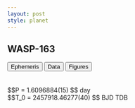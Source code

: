 ```yaml
---
layout: post
style: planet
---
```

<script src="../js/planets.js"></script>

## WASP-163

<!-- Tab links -->
<div class="tab">
<button class="tablinks" onclick="openCity(event, 'Ephemeris')">Ephemeris</button>
<button class="tablinks" onclick="openCity(event, 'Data')">Data</button>
<button class="tablinks" onclick="openCity(event, 'Figures')">Figures</button>
</div>

<!-- Tab content -->
<div id="Ephemeris" class="tabcontent" markdown="1">
<br/><br/>
$$P = 1.6096884(15) $$ day <br/>
$$T_0 = 2457918.46277(40) $$ BJD TDB
<br/><br/>
<br/><br/>
</div>


